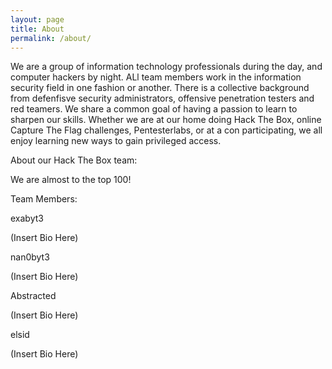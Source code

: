 ```yaml
---
layout: page
title: About
permalink: /about/
---
```


We are a group of information technology professionals during the day, and computer hackers by night. ALl team members work in the information security field in one fashion or another. There is a collective background from defenfisve security administrators, offensive penetration testers and red teamers. We share a common goal of having a passion to learn to sharpen our skills. Whether we are at our home doing Hack The Box, online Capture The Flag challenges, Pentesterlabs, or at a con participating, we all enjoy learning new ways to gain privileged access.

About our Hack The Box team:

We are almost to the top 100!
<script src="https://www.hackthebox.eu/badge/team/1845"></script>

Team Members:

exabyt3
<script src="https://www.hackthebox.eu/badge/24990"></script>
(Insert Bio Here)

nan0byt3
<script src="https://www.hackthebox.eu/badge/25075"></script>
(Insert Bio Here)

Abstracted
<script src="https://www.hackthebox.eu/badge/114437"></script>
(Insert Bio Here)

elsid
<script src="https://www.hackthebox.eu/badge/27474"></script>
(Insert Bio Here)

